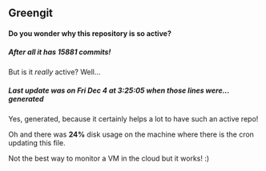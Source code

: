 ## Greengit

#### Do you wonder why this repository is so active?

##### After all it has 15881 commits!

But is it *really* active? Well...

##### Last update was on Fri Dec 4 at 3:25:05 when those lines were... generated

Yes, generated, because it certainly helps a lot to have such an active repo!

Oh and there was **24%** disk usage on the machine
where there is the cron updating this file.

Not the best way to monitor a VM in the cloud but it works! :)

